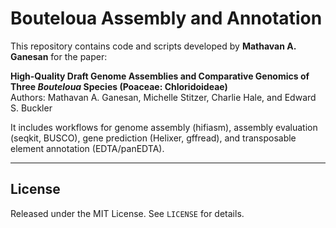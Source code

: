 # Bouteloua Assembly and Annotation

This repository contains code and scripts developed by **Mathavan A. Ganesan** for the paper:  

**High-Quality Draft Genome Assemblies and Comparative Genomics of Three *Bouteloua* Species (Poaceae: Chloridoideae)**  
Authors: Mathavan A. Ganesan, Michelle Stitzer, Charlie Hale, and Edward S. Buckler  

It includes workflows for genome assembly (hifiasm), assembly evaluation (seqkit, BUSCO), gene prediction (Helixer, gffread), and transposable element annotation (EDTA/panEDTA).  

---

## License
Released under the MIT License. See `LICENSE` for details.
